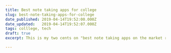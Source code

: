 ```yaml
---
title: Best note taking apps for college
slug: best-note-taking-apps-for-college
date_published: 2019-04-14T19:52:00.000Z
date_updated:   2019-04-14T19:52:07.000Z
tags: colllege, tech
draft: true
excerpt: This is my two cents on "best note taking apps on the market right now.

---
```



